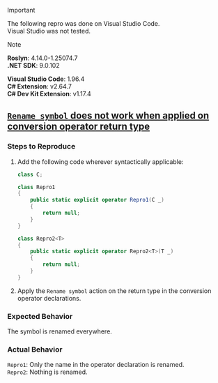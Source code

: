 > [!IMPORTANT]  
> The following repro was done on Visual Studio Code.  
> Visual Studio was not tested.  

> [!NOTE]  
> **Roslyn**: 4.14.0-1.25074.7  
> **.NET SDK**: 9.0.102  
>  
> **Visual Studio Code**: 1.96.4  
> **C# Extension**: v2.64.7  
> **C# Dev Kit Extension**: v1.17.4  

## [`Rename symbol` does not work when applied on conversion operator return type](https://github.com/dotnet/roslyn/issues)

### Steps to Reproduce

1. Add the following code wherever syntactically applicable:
    ```cs
    class C;

    class Repro1
    {
        public static explicit operator Repro1(C _)
        {
            return null;
        }
    }

    class Repro2<T>
    {
        public static explicit operator Repro2<T>(T _)
        {
            return null;
        }
    }
    ```
2. Apply the `Rename symbol` action on the return type in the conversion operator declarations.

### Expected Behavior

The symbol is renamed everywhere.

### Actual Behavior

`Repro1`: Only the name in the operator declaration is renamed.  
`Repro2`: Nothing is renamed.
